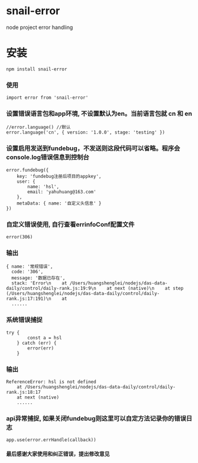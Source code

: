 # snail-error
node project error handling
# 安装
```
npm install snail-error
```
### 使用
```
import error from 'snail-error'
```
### 设置错误语言包和app环境, 不设置默认为en。当前语言包就 cn 和 en
```
//error.language() //默认
error.language('cn', { version: '1.0.0', stage: 'testing' })
```
### 设置启用发送到fundebug，不发送则这段代码可以省略。程序会console.log错误信息到控制台
```
error.fundebug({
    key: 'fundebug注册后项目的appkey',
    user: {
        name: 'hsl',
        email: 'yahuhuang@163.com'
    },
    metaData: { name: '自定义头信息' }
})
```
### 自定义错误使用, 自行查看errinfoConf配置文件
```
error(306)
```
### 输出
```
{ name: '常规错误',
  code: '306',
  message: '数据已存在',
  stack: 'Error\n    at /Users/huangshenglei/nodejs/das-data-daily/control/daily-rank.js:19:9\n    at next (native)\n    at step (/Users/huangshenglei/nodejs/das-data-daily/control/daily-rank.js:17:191)\n    at 
  ......
```
### 系统错误捕捉
```
try {
        const a = hsl
    } catch (err) {
        error(err)
    }
```
### 输出
```
ReferenceError: hsl is not defined
    at /Users/huangshenglei/nodejs/das-data-daily/control/daily-rank.js:18:17
    at next (native)
    ......
```
### api异常捕捉, 如果关闭fundebug则这里可以自定方法记录你的错误日志
```
app.use(error.errHandle(callback))
```
#### 最后感谢大家使用和纠正错误，提出修改意见

